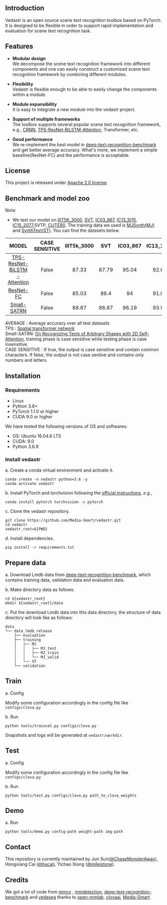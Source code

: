 ## Introduction
Vedastr is an open source scene text recognition toolbox based on PyTorch. It is designed to be flexible
in order to support rapid implementation and evaluation for scene text recognition task.  

## Features
- **Modular design**\
  We decompose the scene text recognition framework into different components and one can 
  easily construct a customized scene text recognition framework by combining different modules.
  
- **Flexibility**\
  Vedastr is flexible enough to be able to easily change the components within a module.

- **Module expansibility**\
  It is easy to integrate a new module into the vedastr project. 

- **Support of multiple frameworks**\
  The toolbox supports several popular scene text recognition framework, e.g., [CRNN](https://arxiv.org/abs/1507.05717),
   [TPS-ResNet-BiLSTM-Attention](https://github.com/clovaai/deep-text-recognition-benchmark), Transformer, etc.

- **Good performance**\
  We re-implement the best model in  [deep-text-recognition-benchmark](https://github.com/clovaai/deep-text-recognition-benchmark)
  and get better average accuracy. What's more, we implement a simple baseline(ResNet-FC)
   and the performance is acceptable.
  

## License
This project is released under [Apache 2.0 license](https://github.com/Media-Smart/vedastr/blob/master/LICENSE).

## Benchmark and model zoo
Note: 
- We test our model on [IIIT5K_3000](http://cvit.iiit.ac.in/research/projects/cvit-projects/the-iiit-5k-word-dataset),
 [SVT](http://vision.ucsd.edu/~kai/svt/),
  [IC03_867](http://www.iapr-tc11.org/mediawiki/index.php?title=ICDAR_2003_Robust_Reading_Competitions), 
  [IC13_1015](http://dagdata.cvc.uab.es/icdar2013competition/?ch=2&com=downloads),
[IC15_2077](https://rrc.cvc.uab.es/?ch=4&com=downloads),SVTP,
[CUTE80](http://cs-chan.com/downloads_CUTE80_dataset.html).  The training data we used is [MJSynth(MJ)](http://www.robots.ox.ac.uk/~vgg/data/text/) and
 [SynthText(ST)](http://www.robots.ox.ac.uk/~vgg/data/scenetext/). You can find the 
 datasets below.
  
| MODEL|CASE SENSITIVE| IIIT5k_3000|	SVT	|IC03_867|	IC13_1015|	 IC15_2077|	SVTP|	CUTE80| AVERAGE|
|:----:|:----:| :----: | :----: |:----: |:----: |:----: |:----: |:----: | :----:|
|[TPS-ResNet-BiLSTM-Attention](https://drive.google.com/open?id=1b5ykMGwLFyt-tpoWBMyhgjABaqxKBxRU)| False|87.33 | 87.79 | 95.04| 92.61|74.45|81.09|74.91|84.95|
|[ResNet-FC](https://drive.google.com/open?id=105kvjvSAwyxv_6VsCI0kWEmKkqQX8jul)| False|85.03 | 86.4 | 94| 91.03|70.29|77.67|71.43|82.38|
|[Small-SATRN](https://drive.google.com/file/d/12VNCjqF0YDK5sD3YHuxvvt_7DYRlemzL/view?usp=sharing)| False|88.87 | 88.87 | 96.19 | 93.99|79.08|84.81|84.67|87.55|

AVERAGE : Average accuracy over all test datasets\
TPS : [Spatial transformer network](https://arxiv.org/abs/1603.03915)\
Small-SATRN: [On Recognizing Texts of Arbitrary Shapes with 2D Self-Attention](https://arxiv.org/abs/1910.04396), 
training phase is case sensitive while testing phase is case insensitive. \
CASE SENSITIVE : If true, the output is case sensitive and contain common characters.
If false, the output is not case sentive and contains only numbers and letters. 


## Installation
### Requirements

- Linux
- Python 3.6+
- PyTorch 1.1.0 or higher
- CUDA 9.0 or higher

We have tested the following versions of OS and softwares:

- OS: Ubuntu 16.04.6 LTS
- CUDA: 9.0
- Python 3.6.9

### Install vedastr

a. Create a conda virtual environment and activate it.

```shell
conda create -n vedastr python=3.6 -y
conda activate vedastr
```

b. Install PyTorch and torchvision following the [official instructions](https://pytorch.org/),
 *e.g.*,

```shell
conda install pytorch torchvision -c pytorch
```

c. Clone the vedastr repository.

```shell
git clone https://github.com/Media-Smart/vedastr.git
cd vedastr
vedastr_root=${PWD}
```

d. Install dependencies.

```shell
pip install -r requirements.txt
```

## Prepare data
a. Download Lmdb data from [deep-text-recognition-benchmark](https://github.com/clovaai/deep-text-recognition-benchmark),
 which contains training data, validation data and evaluation data. 

b. Make directory data as follows:

```shell
cd ${vedastr_root}
mkdir ${vedastr_root}/data
```

c. Put the download Lmdb data into this data directory, the structure of data directory will look like as follows: 

```shell
data
└── data_lmdb_release
    ├── evaluation
    ├── training
    │   ├── MJ
    │   │   ├── MJ_test
    │   │   ├── MJ_train
    │   │   └── MJ_valid
    │   └── ST
    └── validation
```



## Train

a. Config

Modify some configuration accordingly in the config file like `configs/clova.py`

b. Run

```shell
python tools/trainval.py configs/clova.py
```

Snapshots and logs will be generated at `vedastr/workdir`.

## Test

a. Config

Modify some configuration accordingly in the config file like `configs/clova.py`

b. Run

```shell
python tools/test.py configs/clova.py path_to_clova_weights
```

## Demo
a. Run

```shell
python tools/demo.py config-path weight-path img-path
```

## Contact

This repository is currently maintained by  Jun Sun([@ChaseMonsterAway](https://github.com/ChaseMonsterAway)), Hongxiang Cai ([@hxcai](http://github.com/hxcai)), Yichao Xiong ([@mileistone](https://github.com/mileistone)).

## Credits
We got a lot of code from [mmcv](https://github.com/open-mmlab/mmcv) , [mmdetection](https://github.com/open-mmlab/mmdetection), [deep-text-recognition-benchmark](https://github.com/clovaai/deep-text-recognition-benchmark) and [vedaseg](https://github.com/Media-Smart/vedaseg) thanks to [open-mmlab](https://github.com/open-mmlab), [clovaai](https://github.com/clovaai), [Media-Smart](https://github.com/Media-Smart).


